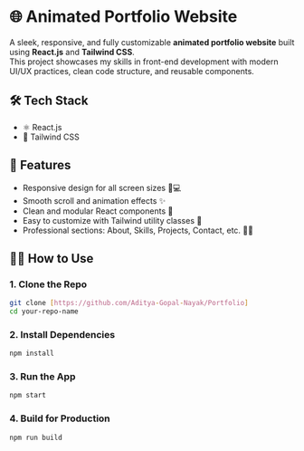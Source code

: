 # 🌐 Animated Portfolio Website

A sleek, responsive, and fully customizable **animated portfolio website** built using **React.js** and **Tailwind CSS**.  
This project showcases my skills in front-end development with modern UI/UX practices, clean code structure, and reusable components.  


## 🛠️ Tech Stack

- ⚛️ React.js
- 🎨 Tailwind CSS

## 📁 Features

- Responsive design for all screen sizes 📱💻
- Smooth scroll and animation effects ✨
- Clean and modular React components 🧩
- Easy to customize with Tailwind utility classes 🎯
- Professional sections: About, Skills, Projects, Contact, etc. 👨‍💻


## 🧑‍💻 How to Use

### 1. Clone the Repo

```bash
git clone [https://github.com/Aditya-Gopal-Nayak/Portfolio]
cd your-repo-name
````

### 2. Install Dependencies

```bash
npm install
```

### 3. Run the App

```bash
npm start
```

### 4. Build for Production

```bash
npm run build
```

